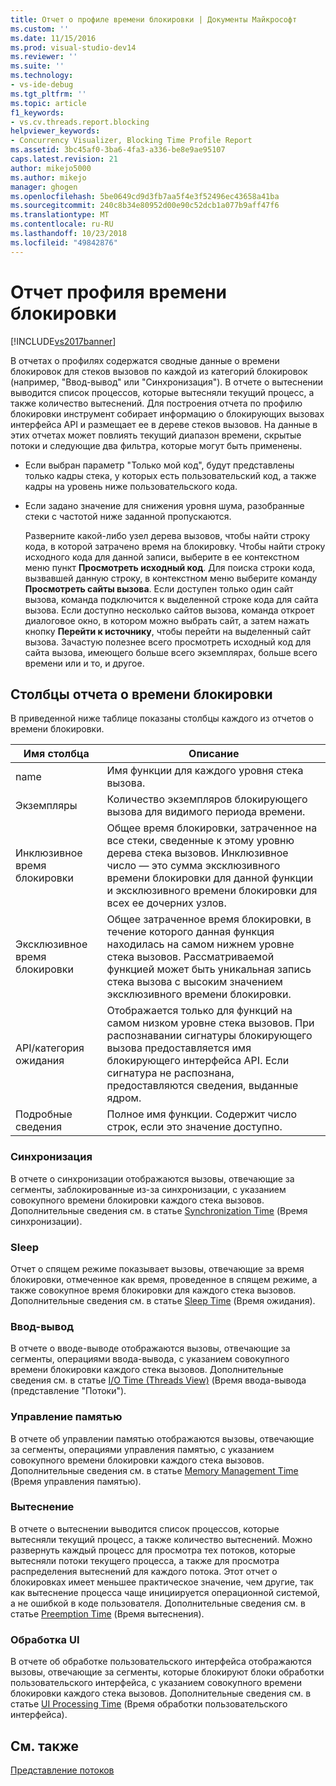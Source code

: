 ```yaml
---
title: Отчет о профиле времени блокировки | Документы Майкрософт
ms.custom: ''
ms.date: 11/15/2016
ms.prod: visual-studio-dev14
ms.reviewer: ''
ms.suite: ''
ms.technology:
- vs-ide-debug
ms.tgt_pltfrm: ''
ms.topic: article
f1_keywords:
- vs.cv.threads.report.blocking
helpviewer_keywords:
- Concurrency Visualizer, Blocking Time Profile Report
ms.assetid: 3bc45af0-3ba6-4fa3-a336-be8e9ae95107
caps.latest.revision: 21
author: mikejo5000
ms.author: mikejo
manager: ghogen
ms.openlocfilehash: 5be0649cd9d3fb7aa5f4e3f52496ec43658a41ba
ms.sourcegitcommit: 240c8b34e80952d00e90c52dcb1a077b9aff47f6
ms.translationtype: MT
ms.contentlocale: ru-RU
ms.lasthandoff: 10/23/2018
ms.locfileid: "49842876"
---
```

# <a name="blocking-time-profile-report"></a>Отчет профиля времени блокировки
[!INCLUDE[vs2017banner](../includes/vs2017banner.md)]

В отчетах о профилях содержатся сводные данные о времени блокировок для стеков вызовов по каждой из категорий блокировок (например, "Ввод-вывод" или "Синхронизация"). В отчете о вытеснении выводится список процессов, которые вытесняли текущий процесс, а также количество вытеснений. Для построения отчета по профилю блокировки инструмент собирает информацию о блокирующих вызовах интерфейса API и размещает ее в дереве стеков вызовов. На данные в этих отчетах может повлиять текущий диапазон времени, скрытые потоки и следующие два фильтра, которые могут быть применены.  
  
- Если выбран параметр "Только мой код", будут представлены только кадры стека, у которых есть пользовательский код, а также кадры на уровень ниже пользовательского кода.  
  
- Если задано значение для снижения уровня шума, разобранные стеки с частотой ниже заданной пропускаются.  
  
  Разверните какой-либо узел дерева вызовов, чтобы найти строку кода, в которой затрачено время на блокировку. Чтобы найти строку исходного кода для данной записи, выберите в ее контекстном меню пункт **Просмотреть исходный код**. Для поиска строки кода, вызвавшей данную строку, в контекстном меню выберите команду **Просмотреть сайты вызова**. Если доступен только один сайт вызова, команда подключится к выделенной строке кода для сайта вызова. Если доступно несколько сайтов вызова, команда откроет диалоговое окно, в котором можно выбрать сайт, а затем нажать кнопку **Перейти к источнику**, чтобы перейти на выделенный сайт вызова. Зачастую полезнее всего просмотреть исходный код для сайта вызова, имеющего больше всего экземплярах, больше всего времени или и то, и другое.  
  
## <a name="blocking-time-report-columns"></a>Столбцы отчета о времени блокировки  
 В приведенной ниже таблице показаны столбцы каждого из отчетов о времени блокировки.  
  
|Имя столбца|Описание|  
|-----------------|-----------------|  
|name|Имя функции для каждого уровня стека вызова.|  
|Экземпляры|Количество экземпляров блокирующего вызова для видимого периода времени.|  
|Инклюзивное время блокировки|Общее время блокировки, затраченное на все стеки, сведенные к этому уровню дерева стека вызовов. Инклюзивное число — это сумма эксклюзивного времени блокировки для данной функции и эксклюзивного времени блокировки для всех ее дочерних узлов.|  
|Эксклюзивное время блокировки|Общее затраченное время блокировки, в течение которого данная функция находилась на самом нижнем уровне стека вызовов. Рассматриваемой функцией может быть уникальная запись стека вызова с высоким значением эксклюзивного времени блокировки.|  
|API/категория ожидания|Отображается только для функций на самом низком уровне стека вызовов. При распознавании сигнатуры блокирующего вызова предоставляется имя блокирующего интерфейса API. Если сигнатура не распознана, предоставляются сведения, выданные ядром.|  
|Подробные сведения|Полное имя функции. Содержит число строк, если это значение доступно.|  
  
### <a name="synchronization"></a>Синхронизация  
 В отчете о синхронизации отображаются вызовы, отвечающие за сегменты, заблокированные из-за синхронизации, с указанием совокупного времени блокировки каждого стека вызовов. Дополнительные сведения см. в статье [Synchronization Time](../profiling/synchronization-time.md) (Время синхронизации).  
  
### <a name="sleep"></a>Sleep  
 Отчет о спящем режиме показывает вызовы, отвечающие за время блокировки, отмеченное как время, проведенное в спящем режиме, а также совокупное время блокировки для каждого стека вызовов. Дополнительные сведения см. в статье [Sleep Time](../profiling/sleep-time.md) (Время ожидания).  
  
### <a name="io"></a>Ввод-вывод  
 В отчете о вводе-выводе отображаются вызовы, отвечающие за сегменты, операциями ввода-вывода, с указанием совокупного времени блокировки каждого стека вызовов. Дополнительные сведения см. в статье [I/O Time (Threads View)](../profiling/i-o-time-threads-view.md) (Время ввода-вывода (представление "Потоки").  
  
### <a name="memory-management"></a>Управление памятью  
 В отчете об управлении памятью отображаются вызовы, отвечающие за сегменты, операциями управления памятью, с указанием совокупного времени блокировки каждого стека вызовов. Дополнительные сведения см. в статье [Memory Management Time](../profiling/memory-management-time.md) (Время управления памятью).  
  
### <a name="preemption"></a>Вытеснение  
 В отчете о вытеснении выводится список процессов, которые вытесняли текущий процесс, а также количество вытеснений.  Можно развернуть каждый процесс для просмотра тех потоков, которые вытесняли потоки текущего процесса, а также для просмотра распределения вытеснений для каждого потока. Этот отчет о блокировках имеет меньшее практическое значение, чем другие, так как вытеснение процесса чаще инициируется операционной системой, а не ошибкой в коде пользователя. Дополнительные сведения см. в статье [Preemption Time](../profiling/preemption-time.md) (Время вытеснения).  
  
### <a name="ui-processing"></a>Обработка UI  
 В отчете об обработке пользовательского интерфейса отображаются вызовы, отвечающие за сегменты, которые блокируют блоки обработки пользовательского интерфейса, с указанием совокупного времени блокировки каждого стека вызовов. Дополнительные сведения см. в статье [UI Processing Time](../profiling/ui-processing-time.md) (Время обработки пользовательского интерфейса).  
  
## <a name="see-also"></a>См. также  
 [Представление потоков](../profiling/threads-view-parallel-performance.md)



